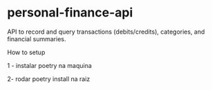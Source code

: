 # personal-finance-api
API to record and query transactions (debits/credits), categories, and financial summaries.


How to setup

1 - instalar poetry na maquina 

2- rodar poetry install na raiz

